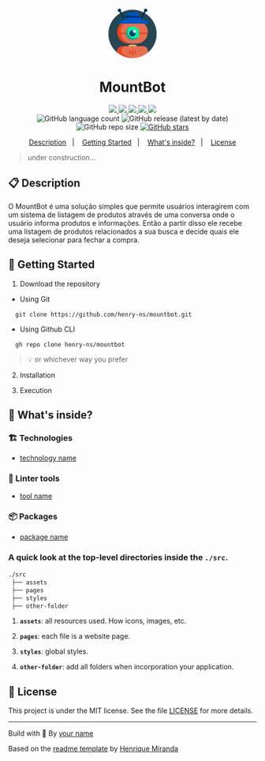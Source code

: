 <p align="center">
  <img alt="Your icon here" src="./packages/frontend/src/assets/icon.png" width="100"/>
</p>
<h1 align="center">
  MountBot
</h1>

<!-- Badges -->
<p align="center">
  <!-- if your  -->
  <a href="https://github.com/henry-ns/mountbot/graphs/commit-activity" alt="Maintenance">
    <img src="https://img.shields.io/badge/Maintained%3F-yes-1EAE72.svg" />
  </a>

  <!-- if your app is a website -->
  <a href="https://<link>" alt="Website <link>">
    <img src="https://img.shields.io/website-up-down-1EAE72-red/https/<link>" />
  </a>

  <!-- License -->
  <a href="./LICENSE" alt="License: MIT">
    <img src="https://img.shields.io/badge/License-MIT-1EAE72.svg" />
  </a>

  <!-- codefactor -->
  <a href="https://www.codefactor.io/repository/github/henry-ns/mountbot" alt="CodeFactor">
    <img src="https://www.codefactor.io/repository/github/henry-ns/mountbot/badge" />
  </a>

  <!-- if your app is a website deployed on Netlify -->
  <a href="https://app.netlify.com/sites/<name>/deploys" alt="Netlify Status">
    <img src="https://api.netlify.com/api/v1/badges/<netplify-id>/deploy-status" />
  </a>

  <br/>

  <img alt="GitHub language count" src="https://img.shields.io/github/languages/count/henry-ns/mountbot?color=blue">

  <!-- version -->
  <img alt="GitHub release (latest by date)" src="https://img.shields.io/github/v/release/henry-ns/mountbot">

  <!-- GitHub repo size -->
  <img alt="GitHub repo size" src="https://img.shields.io/github/repo-size/henry-ns/mountbot">

  <!-- Social -->  
  <a href="https://github.com/henry-ns/mountbot/stargazers">
    <img alt="GitHub stars" src="https://img.shields.io/github/stars/henry-ns/mountbot?style=social">
  </a>

  <!-- more badges here -> https://gist.github.com/tterb/982ae14a9307b80117dbf49f624ce0e8 -->
</p>

<!-- summary -->
<p align="center">
  <a href="#clipboard-description">Description</a>&nbsp;&nbsp;&nbsp;|&nbsp;&nbsp;&nbsp;
  <a href="#rocket-getting-started">Getting Started</a>&nbsp;&nbsp;&nbsp;|&nbsp;&nbsp;&nbsp;
  <a href="#-whats-inside">What's inside?</a>&nbsp;&nbsp;&nbsp;|&nbsp;&nbsp;&nbsp;
  <a href="#memo-license">License</a>
</p>

> under construction...

## :clipboard: Description
O MountBot é uma solução simples que permite usuários interagirem com um sistema de listagem de produtos através de uma conversa onde o usuário informa produtos e informações. Então a partir disso ele recebe uma listagem de produtos relacionados a sua busca e decide quais ele deseja selecionar para fechar a compra.

## :rocket: Getting Started

1. Download the repository

  - Using Git
```shell
  git clone https://github.com/henry-ns/mountbot.git
```
  - Using Github CLI
```shell
  gh repo clone henry-ns/mountbot
```
  > :bulb: or whichever way you prefer

2. Installation

3. Execution


## 🧐 What's inside?

### :building_construction: Technologies
- [technology name](<link>)
  

### :lipstick: Linter tools
- [tool name](<link>)


### :package: Packages
- [package name](<link>)

### A quick look at the top-level directories inside the `./src`.

    ./src
     ├── assets
     ├── pages
     ├── styles
     ├── other-folder

1.  **`assets`**: all resources used. How icons, images, etc.

2.  **`pages`**: each file is a website page.

3.  **`styles`**: global styles.
   
4.  **`other-folder`**: add all folders when incorporation your application.

## :memo: License

This project is under the MIT license. See the file [LICENSE](LICENSE) for more details.

---

Build with 💙 By [your name](<your-website>)

Based on the [readme template](https://gist.github.com/henry-ns/a00234378353d9ca43e1bfe043202192) by [Henrique Miranda](http://thehenry.dev/)
